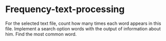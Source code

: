 # Frequency-text-processing

For the selected text file, count how many times each word appears in this file. Implement a search option
words with the output of information about him. Find the most common word. 
